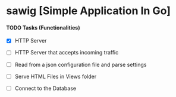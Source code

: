 # sawig [Simple Application In Go]

#### TODO Tasks (Functionalities)

- [x] HTTP Server
- [ ] HTTP Server that accepts incoming traffic
- [ ] Read from a json configuration file and parse settings
- [ ] Serve HTML Files in Views folder

- [ ] Connect to the Database
